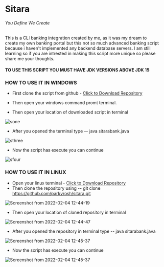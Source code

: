 # Sitara
######  You Define We Create
  
  
This is a CLI banking integration created by me, as it was my dream to create my own banking portal but this not so much advanced banking script because i haven't implemented any backend database servers. I am still learning so if you are intrested in making this script more unique so please share me your thoughts.

#### TO USE THIS SCRIPT YOU MUST HAVE JDK VERSIONS ABOVE JDK 15

### HOW TO USE IT IN WINDOWS

- First clone the script from github - [Click to Download Repository](https://github.com/parkyrosh/sitara/archive/refs/heads/master.zip)
- Then open your windows command promt terminal.

- Then open your location of downloaded script in terminal

![sone](https://user-images.githubusercontent.com/74543153/145055622-cb5adec9-c835-4094-9724-c19348c50823.png)

- After you opened the terminal type -- java sitarabank.java
 
![sthree](https://user-images.githubusercontent.com/74543153/145057100-3f327efe-5917-4901-955c-8845172c802e.png)

- Now the script has execute you can continue

![sfour](https://user-images.githubusercontent.com/74543153/145057713-e137f7e5-e753-4369-aedb-cfb4880705f5.png)

### HOW TO USE IT IN LINUX

- Open your linux terminal - [Click to Download Repository](https://github.com/parkyrosh/sitara/archive/refs/heads/master.zip)
- Then clone the repository using -- git clone https://github.com/parkyrosh/sitara.git

![Screenshot from 2022-02-04 12-44-19](https://user-images.githubusercontent.com/74543153/152487696-ce3e9684-64e7-42b4-8fa4-22f1690ca2ba.png)

- Then open your location of cloned repository in terminal

![Screenshot from 2022-02-04 12-44-47](https://user-images.githubusercontent.com/74543153/152487763-60e75e77-a6c5-4fb6-8711-e0efc24aa34b.png)

- After you opened the repository in terminal type -- java sitarabank.java

![Screenshot from 2022-02-04 12-45-37](https://user-images.githubusercontent.com/74543153/152487805-5612077a-2fce-46c1-970f-3f8dbed1d9f1.png)

- Now the script has execute you can continue

![Screenshot from 2022-02-04 12-45-37](https://user-images.githubusercontent.com/74543153/152488228-2c275c56-f091-4a45-9e3b-4f2cdd53745c.png)

